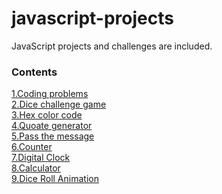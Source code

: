 # javascript-projects
JavaScript projects  and challenges are included.
### Contents
[1.Coding problems](https://github.com/pavankumar106/javascript-projects/tree/main/coding-problems-and-solutions)<br>
[2.Dice challenge game](https://github.com/pavankumar106/javascript-projects/tree/main/dice-challenge-game)<br>
[3.Hex color code](https://github.com/pavankumar106/javascript-projects/tree/main/hex-color-code)<br>
[4.Quoate generator](https://github.com/pavankumar106/javascript-projects/tree/main/random-quote-generator)<br>
[5.Pass the message](https://github.com/pavankumar106/javascript-projects/tree/main/message)<br>
[6.Counter](https://github.com/pavankumar106/javascript-projects/tree/main/counter)<br>
[7.Digital Clock](https://github.com/pavankumar106/javascript-projects/tree/main/digital-clock)<br>
[8.Calculator](https://github.com/pavankumar106/javascript-projects/tree/main/calculator)<br>
[9.Dice Roll Animation](https://github.com/pavankumar106/javascript-projects/tree/main/dice-roll)<br>
